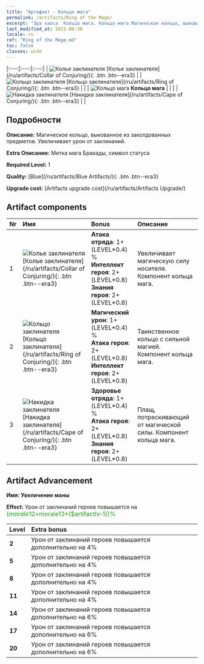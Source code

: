 ```yaml
---
title: "Артефакт - Кольцо мага"
permalink: /artifacts/Ring of the Mage/
excerpt: "Эра хаоса  Кольцо мага. Кольцо мага Магическое кольцо, выкованное из заколдованных предметов. Увеличивает урон от заклинаний."
last_modified_at: 2021-06-30
locale: ru
ref: "Ring of the Mage.md"
toc: false
classes: wide
---
```


  |:---:|:---:|:---:| 
  | ![Колье заклинателя](/images/t/artifact_40221.png) [Колье заклинателя](/ru/artifacts/Collar of Conjuring/){: .btn .btn--era3} |   | ![Кольцо заклинателя](/images/t/artifact_40222.png) [Кольцо заклинателя](/ru/artifacts/Ring of Conjuring/){: .btn .btn--era3} | 
  |   | ![Кольцо мага](/images/t/icon_artifact_22.png) **Кольцо мага** |  | 
  |   | ![Накидка заклинателя](/images/t/artifact_40223.png) [Накидка заклинателя](/ru/artifacts/Cape of Conjuring/){: .btn .btn--era3} |   | 


## Подробности

 **Описание:** Магическое кольцо, выкованное из заколдованных предметов. Увеличивает урон от заклинаний.

 **Extra Описание:** Метка мага Бракады, символ статуса

 **Required Level:** 1

 **Quality:** [Blue](/ru/artifacts/Blue Artifacts/){: .btn .btn--era3}

 **Upgrade cost:** [Artifacts upgrade cost](/ru/artifacts/Artifacts Upgrade/)



## Artifact components

  | Nr |    Имя    |   Bonus | Описание | 
  |:---|:-----------|:--------|:------------| 
  | 1 | ![Колье заклинателя](/images/t/artifact_40221.png) [Колье заклинателя](/ru/artifacts/Collar of Conjuring/){: .btn .btn--era3} | **Атака отряда**: 1+(LEVEL\*0.4) %<br/>**Интеллект героя**: 2+(LEVEL\*0.8)<br/>**Знания героя**: 2+(LEVEL\*0.8) | Увеличивает магическую силу носителя. Компонент кольца мага. | 
  | 2 | ![Кольцо заклинателя](/images/t/artifact_40222.png) [Кольцо заклинателя](/ru/artifacts/Ring of Conjuring/){: .btn .btn--era3} | **Магический урон**: 1+(LEVEL\*0.4) %<br/>**Атака героя**: 2+(LEVEL\*0.8)<br/>**Интеллект героя**: 2+(LEVEL\*0.8) | Таинственное кольцо с сильной магией. Компонент кольца мага. | 
  | 3 | ![Накидка заклинателя](/images/t/artifact_40223.png) [Накидка заклинателя](/ru/artifacts/Cape of Conjuring/){: .btn .btn--era3} | **Здоровье отряда**: 1+(LEVEL\*0.4) %<br/>**Атака героя**: 2+(LEVEL\*0.8)<br/>**Знания героя**: 2+(LEVEL\*0.8) | Плащ, потрескивающий от магической силы. Компонент кольца мага. | 


## Artifact Advancement

 **Имя: Увеличение маны**

 **Effect:** Урон от заклинаний героев повышается на <span style="color: #1ca216;font-size:16px">{$morale12+$morale13*($artifactlv-1)}%</span>

  |  Level  |    Extra bonus  | 
  |:--------|:----------------| 
  | **2** | Урон от заклинаний героев повышается дополнительно на 4% | 
  | **5** | Урон от заклинаний героев повышается дополнительно на 4% | 
  | **8** | Урон от заклинаний героев повышается дополнительно на 4% | 
  | **11** | Урон от заклинаний героев повышается дополнительно на 4% | 
  | **14** | Урон от заклинаний героев повышается дополнительно на 6% | 
  | **17** | Урон от заклинаний героев повышается дополнительно на 6% | 
  | **20** | Урон от заклинаний героев повышается дополнительно на 6% | 
